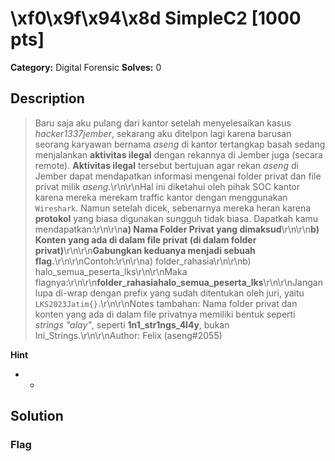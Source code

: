 # \xf0\x9f\x94\x8d SimpleC2 [1000 pts]

**Category:** Digital Forensic
**Solves:** 0

## Description
>Baru saja aku pulang dari kantor setelah menyelesaikan kasus *hacker1337jember*, sekarang aku ditelpon lagi karena barusan seorang karyawan bernama *aseng* di kantor tertangkap basah sedang menjalankan **aktivitas ilegal** dengan rekannya di Jember juga (secara remote). **Aktivitas ilegal** tersebut bertujuan agar rekan *aseng* di Jember dapat mendapatkan informasi mengenai folder privat dan file privat milik *aseng*.\r\n\r\nHal ini diketahui oleh pihak SOC kantor karena mereka merekam traffic kantor dengan menggunakan `Wireshark`. Namun setelah dicek, sebenarnya mereka heran karena **protokol** yang biasa digunakan sungguh tidak biasa. Dapatkah kamu mendapatkan:\r\n\r\n**a) Nama Folder Privat yang dimaksud**\r\n\r\n**b) Konten yang ada di dalam file privat (di dalam folder privat)**\r\n\r\n**Gabungkan keduanya menjadi sebuah flag.**\r\n\r\nContoh:\r\n\r\na) folder_rahasia\r\n\r\nb) halo_semua_peserta_lks\r\n\r\nMaka flagnya:\r\n\r\n**folder_rahasiahalo_semua_peserta_lks**\r\n\r\nJangan lupa di-wrap dengan prefix yang sudah ditentukan oleh juri, yaitu `LKS2023Jatim{}`.\r\n\r\nNotes tambahan: Nama folder privat dan konten yang ada di dalam file privatnya memiliki bentuk seperti *strings "alay"*, seperti **1n1_str1ngs_4l4y**, bukan Ini_Strings.\r\n\r\nAuthor: Felix (aseng#2055)

**Hint**
* -

## Solution

### Flag

